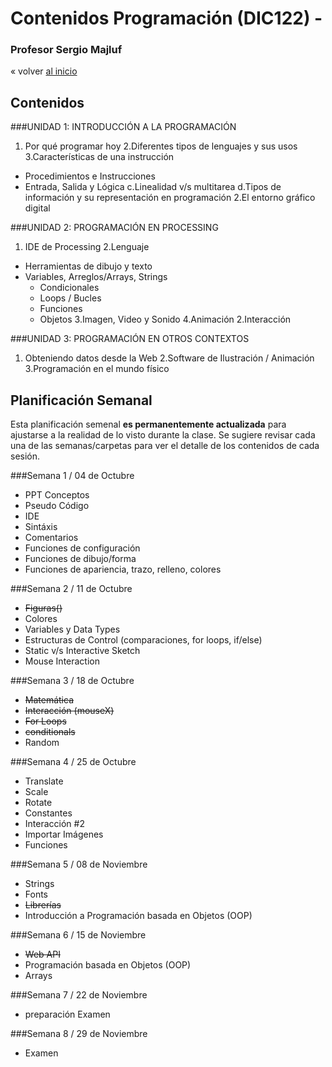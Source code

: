 # Contenidos Programación (DIC122) -  

### Profesor Sergio Majluf 

« volver [al inicio](https://github.com/sergiomajluf/Programacion-20172S2)

## Contenidos


###UNIDAD 1: INTRODUCCIÓN A LA PROGRAMACIÓN
1.	Por qué programar hoy
   2.Diferentes tipos de lenguajes y sus usos
    3.Características de una instrucción
- Procedimientos e Instrucciones
- Entrada, Salida y Lógica
  c.Linealidad v/s multitarea
  d.Tipos de información y su representación en programación
  2.El entorno gráfico digital


###UNIDAD 2: PROGRAMACIÓN EN PROCESSING
1.	IDE de Processing
   2.Lenguaje
   * Herramientas de dibujo y texto
* Variables, Arreglos/Arrays, Strings
  * Condicionales
  * Loops / Bucles
  * Funciones
  * Objetos
    3.Imagen, Video y Sonido
    4.Animación
    2.Interacción


###UNIDAD 3: PROGRAMACIÓN EN OTROS CONTEXTOS
1.	Obteniendo datos desde la Web
   2.Software de Ilustración / Animación
    3.Programación en el mundo físico


## Planificación Semanal
Esta planificación semenal **es permanentemente actualizada** para ajustarse a la realidad de lo visto durante la clase.
Se sugiere revisar cada una de las semanas/carpetas para ver el detalle de los contenidos de cada sesión.

###Semana 1 / 04 de Octubre
* PPT Conceptos
* Pseudo Código
* IDE
* Sintáxis
* Comentarios
* Funciones de configuración
* Funciones de dibujo/forma
* Funciones de apariencia, trazo, relleno, colores


###Semana 2 / 11 de Octubre
* ~~Figuras()~~
* Colores
* Variables y Data Types
* Estructuras de Control (comparaciones, for loops, if/else)
* Static v/s Interactive Sketch
* Mouse Interaction

###Semana 3 / 18 de Octubre
* ~~Matemática~~
* ~~Interacción (mouseX)~~
* ~~For Loops~~
* ~~conditionals~~
* Random

###Semana 4 / 25 de Octubre
* Translate
* Scale
* Rotate
* Constantes
* Interacción #2
* Importar Imágenes
* Funciones

###Semana 5 / 08 de Noviembre
* Strings
* Fonts
* ~~Librerías~~
* Introducción a Programación basada en Objetos (OOP)

###Semana 6 / 15 de Noviembre
* ~~Web API~~
* Programación basada en Objetos (OOP)
* Arrays

###Semana 7 / 22 de Noviembre
* preparación Examen

###Semana 8 / 29 de Noviembre
* Examen



